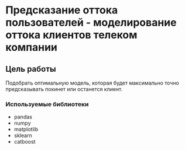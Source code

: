 # Предсказание оттока пользователей - моделирование оттока клиентов телеком компании

## Цель работы
Подобрать оптимальную модель, которая будет максимально точно предсказывать покинет или останется клиент. 

### Используемые библиотеки
* pandas
* numpy
* matplotlib
* sklearn
* catboost
